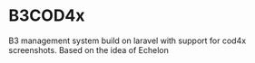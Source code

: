 # B3COD4x
B3 management system build on laravel with support for cod4x screenshots. Based on the idea of Echelon
